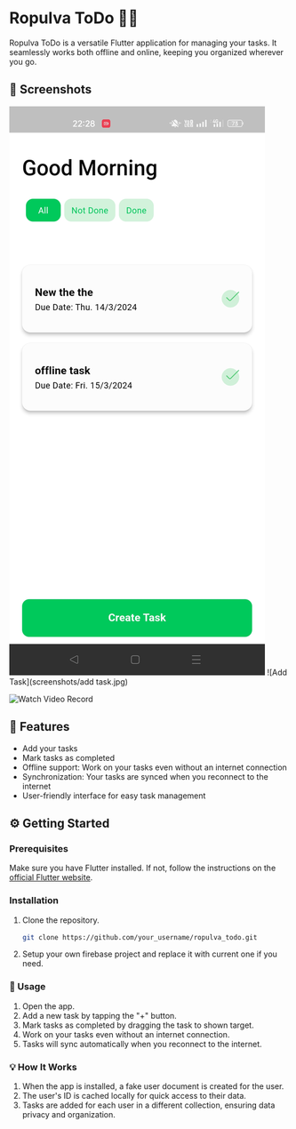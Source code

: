 # Ropulva ToDo 📝✅

Ropulva ToDo is a versatile Flutter application for managing your tasks. It seamlessly works both offline and online, keeping you organized wherever you go.

## 📱 Screenshots

![Home Screen](screenshots/home.jpg)
![Add Task](screenshots/add task.jpg)

![Watch Video Record](ttps://drive.google.com/file/d/1Iuk9kGfutais6br5zGzOFwr_V18Vv0cw/view?usp=drive_link)

## 🚀 Features

- Add your tasks
- Mark tasks as completed
- Offline support: Work on your tasks even without an internet connection
- Synchronization: Your tasks are synced when you reconnect to the internet
- User-friendly interface for easy task management

## ⚙️ Getting Started

### Prerequisites

Make sure you have Flutter installed. If not, follow the instructions on the [official Flutter website](https://flutter.dev/docs/get-started/install).


### Installation

1. Clone the repository.
   ```sh
   git clone https://github.com/your_username/ropulva_todo.git
2. Setup your own firebase project and replace it with current one if you need.

### 📝 Usage 
1. Open the app.
2. Add a new task by tapping the "+" button. 
3. Mark tasks as completed by dragging the task to shown target.
4. Work on your tasks even without an internet connection.
5. Tasks will sync automatically when you reconnect to the internet.

### 💡 How It Works
1. When the app is installed, a fake user document is created for the user.
2. The user's ID is cached locally for quick access to their data.
3. Tasks are added for each user in a different collection, ensuring data privacy and organization.